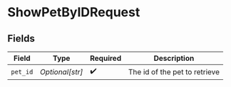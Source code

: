 # ShowPetByIDRequest


## Fields

| Field                         | Type                          | Required                      | Description                   |
| ----------------------------- | ----------------------------- | ----------------------------- | ----------------------------- |
| `pet_id`                      | *Optional[str]*               | :heavy_check_mark:            | The id of the pet to retrieve |